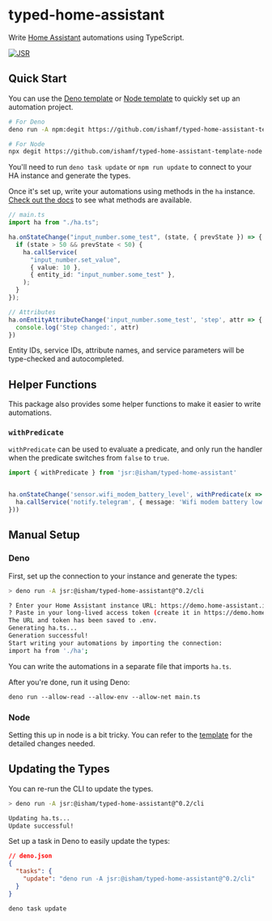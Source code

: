 # typed-home-assistant

Write [Home Assistant](https://www.home-assistant.io/) automations using
TypeScript.

[![JSR](https://jsr.io/badges/@isham/typed-home-assistant)](https://jsr.io/@isham/typed-home-assistant)

## Quick Start

You can use the
[Deno template](https://github.com/ishamf/typed-home-assistant-template-deno) or
[Node template](https://github.com/ishamf/typed-home-assistant-template-node) to
quickly set up an automation project.

```sh
# For Deno
deno run -A npm:degit https://github.com/ishamf/typed-home-assistant-template-deno project-name

# For Node
npx degit https://github.com/ishamf/typed-home-assistant-template-node project-name
```

You'll need to run `deno task update` or `npm run update` to connect to your HA
instance and generate the types.

Once it's set up, write your automations using methods in the `ha` instance.
[Check out the docs](https://jsr.io/@isham/typed-home-assistant/doc/~/Runtime)
to see what methods are available.

```ts
// main.ts
import ha from "./ha.ts";

ha.onStateChange("input_number.some_test", (state, { prevState }) => {
  if (state > 50 && prevState < 50) {
    ha.callService(
      "input_number.set_value",
      { value: 10 },
      { entity_id: "input_number.some_test" },
    );
  }
});

// Attributes
ha.onEntityAttributeChange('input_number.some_test', 'step', attr => {
  console.log('Step changed:', attr)
})
```

Entity IDs, service IDs, attribute names, and service parameters will be type-checked and
autocompleted.

## Helper Functions

This package also provides some helper functions to make it easier to write automations.

### `withPredicate`

`withPredicate` can be used to evaluate a predicate, and only run the handler when the predicate switches from `false` to `true`.

```ts
import { withPredicate } from 'jsr:@isham/typed-home-assistant'


ha.onStateChange('sensor.wifi_modem_battery_level', withPredicate(x => x < 30, () => {
  ha.callService('notify.telegram', { message: 'Wifi modem battery low!' })
}))

```

## Manual Setup

### Deno

First, set up the connection to your instance and generate the types:

```sh
> deno run -A jsr:@isham/typed-home-assistant@^0.2/cli

? Enter your Home Assistant instance URL: https://demo.home-assistant.io
? Paste in your long-lived access token (create it in https://demo.home-assistant.io/profile/security > Long-lived access tokens)
The URL and token has been saved to .env.
Generating ha.ts...
Generation successful!
Start writing your automations by importing the connection:
import ha from './ha';
```

You can write the automations in a separate file that imports `ha.ts`.

After you're done, run it using Deno:

```
deno run --allow-read --allow-env --allow-net main.ts
```

### Node

Setting this up in node is a bit tricky. You can refer to the
[template](https://github.com/ishamf/typed-home-assistant-template-node) for the
detailed changes needed.

## Updating the Types

You can re-run the CLI to update the types.

```sh
> deno run -A jsr:@isham/typed-home-assistant@^0.2/cli

Updating ha.ts...
Update successful!
```

Set up a task in Deno to easily update the types:

```json
// deno.json
{
  "tasks": {
    "update": "deno run -A jsr:@isham/typed-home-assistant@^0.2/cli"
  }
}
```

```sh
deno task update
```
